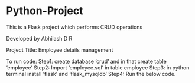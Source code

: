 # Python-Project

This is a Flask project which performs CRUD operations

Developed by Abhilash D R

Project Title: Employee details management

To run code:
Step1: create database ‘crud’ and in that create table ‘employee’
Step2: Import ‘employee.sql’ in table employee
Step3: in python terminal install ‘flask’ and ‘flask_mysqldb’
Step4: Run the below code.
